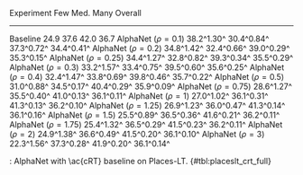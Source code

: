 Experiment                     Few        Med.        Many     Overall
-------------------     ----------  ----------  ----------  ----------
Baseline                      24.9        37.6        42.0        36.7
AlphaNet ($\rho=0.1$)   38.2^1.30^  30.4^0.84^  37.3^0.72^  34.4^0.41^
AlphaNet ($\rho=0.2$)   34.8^1.42^  32.4^0.66^  39.0^0.29^  35.3^0.15^
AlphaNet ($\rho=0.25$)  34.4^1.27^  32.8^0.82^  39.3^0.34^  35.5^0.29^
AlphaNet ($\rho=0.3$)   33.2^1.57^  33.4^0.75^  39.5^0.60^  35.6^0.25^
AlphaNet ($\rho=0.4$)   32.4^1.47^  33.8^0.69^  39.8^0.46^  35.7^0.22^
AlphaNet ($\rho=0.5$)   31.0^0.88^  34.5^0.17^  40.4^0.29^  35.9^0.09^
AlphaNet ($\rho=0.75$)  28.6^1.27^  35.5^0.40^  41.0^0.13^  36.1^0.11^
AlphaNet ($\rho=1$)     27.0^1.02^  36.1^0.31^  41.3^0.13^  36.2^0.10^
AlphaNet ($\rho=1.25$)  26.9^1.23^  36.0^0.47^  41.3^0.14^  36.1^0.16^
AlphaNet ($\rho=1.5$)   25.5^0.89^  36.5^0.36^  41.6^0.21^  36.2^0.11^
AlphaNet ($\rho=1.75$)  25.4^1.32^  36.5^0.29^  41.5^0.23^  36.2^0.11^
AlphaNet ($\rho=2$)     24.9^1.38^  36.6^0.49^  41.5^0.20^  36.1^0.10^
AlphaNet ($\rho=3$)     22.3^1.56^  37.3^0.28^  41.9^0.20^  36.1^0.14^

: AlphaNet with \ac{cRT} baseline on Places-LT. {#tbl:placeslt_crt_full}
